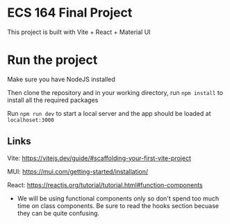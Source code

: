 # ECS 164 Final Project

This project is built with Vite + React + Material UI

# Run the project

Make sure you have NodeJS installed

Then clone the repository and in your working directory, run `npm install` to install all the required packages

Run `npm run dev` to start a local server and the app should be loaded at `localhoset:3000`

## Links
Vite: https://vitejs.dev/guide/#scaffolding-your-first-vite-project

MUI: https://mui.com/getting-started/installation/

React: https://reactjs.org/tutorial/tutorial.html#function-components
- We will be using functional components only so don't spend too much time on class components. Be sure to read the hooks section becuase they can be quite confusing.
